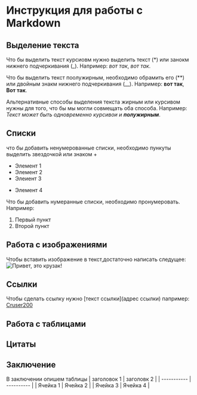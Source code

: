 # Инструкция для работы с Markdown

## Выделение текста 

Что бы выделить текст курсиовм нужно выделить  текст (*) или занокм нижнего подчеркивания (_). Например: *вот так*, _вот так_.

Что бы выделить текст поолужирным, необходимо обрамить его (**) или двойным знакм нижнего подчеркивания (__). Например: **вот так**, __Вот так__.

Альтернативные способы выделения текста жирным или курсивом нужны  для того, что бы мы могли совмещать оба способа. Например: _Текст может быть одновременно курсивои и **полужирным**_.

## Списки

что бы добавить ненумерованные списки, необходимо пункуты выделить звездочкой или знаком + 
* Элемент 1
* Элемент 2
* Элеиент 3
+ Элемент 4

Что бы добавить нумеранные списки, необходимо пронумеровать. Например:
1. Первый пункт 
2. Второй пункт 

## Работа с изображениями

Чтобы вставить изображение в текст,достаточно написать следущее:
![Привет, это крузак!](foto-tlc-200-2020_00.jpg)

## Ссылки

Чтобы сделать ссылку нужно [текст ссылки](адрес ссылки)
папример: [Cruser200](Https://example.com)

## Работа с таблицами 

## Цитаты

## Заключение 
 
 В заключении опишем таблицы
| заголовок 1 | заголовк 2 |
| ----------- | ---------- |
| Ячейка 1    | Ячейка 2 |
| Ячейка 3    | Ячейка 4 |